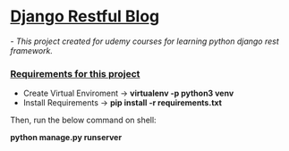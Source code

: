 <h1><u>Django Restful Blog</u></h1>

<i> - This project created for udemy courses for learning python django rest framework.</i>


<h3><u>Requirements for this project</u></h3>
<ul>
    <li>Create Virtual Enviroment -> <b>virtualenv -p python3 venv</b></li>
    <li>Install Requirements -> <b>pip install -r requirements.txt</b></li>
</ul>
Then, run the below command on shell:<br>

<b>python manage.py runserver</b>